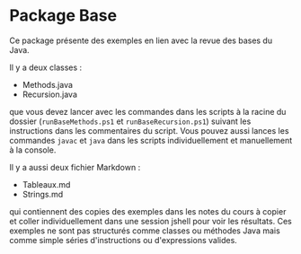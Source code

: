 # Package Base

Ce package présente des exemples en lien avec la revue des bases du Java.

Il y a deux classes :

* Methods.java
* Recursion.java

que vous devez lancer avec les commandes dans les scripts à la racine du dossier (`runBaseMethods.ps1` et `runBaseRecursion.ps1`) suivant les instructions dans les commentaires du script. Vous pouvez aussi lances les commandes `javac` et `java` dans les scripts individuellement et manuellement à la console.

Il y a aussi deux fichier Markdown :

* Tableaux.md
* Strings.md

qui contiennent des copies des exemples dans les notes du cours à copier et coller individuellement dans une session jshell pour voir les résultats. Ces exemples ne sont pas structurés comme classes ou méthodes Java mais comme simple séries d'instructions ou d'expressions valides.
